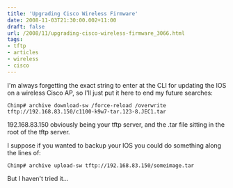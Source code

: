 ```yaml
---
title: 'Upgrading Cisco Wireless Firmware'
date: 2008-11-03T21:30:00.002+11:00
draft: false
url: /2008/11/upgrading-cisco-wireless-firmware_3066.html
tags: 
- tftp
- articles
- wireless
- cisco
---
```


I'm always forgetting the exact string to enter at the CLI for updating the IOS on a wireless Cisco AP, so I'll just put it here to end my future searches:

```
Chimp# archive download-sw /force-reload /overwrite tftp://192.168.83.150/c1100-k9w7-tar.123-8.JEC1.tar

```  
  

192.168.83.150 obviously being your tftp server, and the .tar file sitting in the root of the tftp server.

I suppose if you wanted to backup your IOS you could do something along the lines of:

```
Chimp# archive upload-sw tftp://192.168.83.150/someimage.tar

```  

But I haven't tried it...